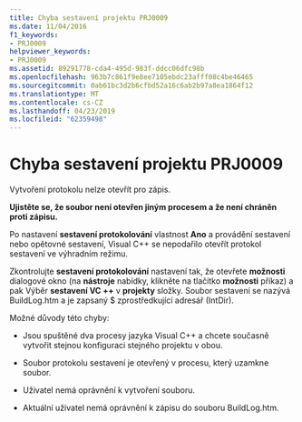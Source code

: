 ```yaml
---
title: Chyba sestavení projektu PRJ0009
ms.date: 11/04/2016
f1_keywords:
- PRJ0009
helpviewer_keywords:
- PRJ0009
ms.assetid: 89291778-cda4-495d-983f-ddcc06dfc98b
ms.openlocfilehash: 963b7c861f9e8ee7105ebdc23afff08c4be46465
ms.sourcegitcommit: 0ab61bc3d2b6cfbd52a16c6ab2b97a8ea1864f12
ms.translationtype: MT
ms.contentlocale: cs-CZ
ms.lasthandoff: 04/23/2019
ms.locfileid: "62359498"
---
```

# <a name="project-build-error-prj0009"></a>Chyba sestavení projektu PRJ0009

Vytvoření protokolu nelze otevřít pro zápis.

**Ujistěte se, že soubor není otevřen jiným procesem a že není chráněn proti zápisu.**

Po nastavení **sestavení protokolování** vlastnost **Ano** a provádění sestavení nebo opětovné sestavení, Visual C++ se nepodařilo otevřít protokol sestavení ve výhradním režimu.

Zkontrolujte **sestavení protokolování** nastavení tak, že otevřete **možnosti** dialogové okno (na **nástroje** nabídky, klikněte na tlačítko **možnosti** příkaz) a pak Výběr **sestavení VC ++** v **projekty** složky. Soubor sestavení se nazývá BuildLog.htm a je zapsaný $ zprostředkující adresář (IntDir).

Možné důvody této chyby:

- Jsou spuštěné dva procesy jazyka Visual C++ a chcete současně vytvořit stejnou konfiguraci stejného projektu v obou.

- Soubor protokolu sestavení je otevřený v procesu, který uzamkne soubor.

- Uživatel nemá oprávnění k vytvoření souboru.

- Aktuální uživatel nemá oprávnění k zápisu do souboru BuildLog.htm.